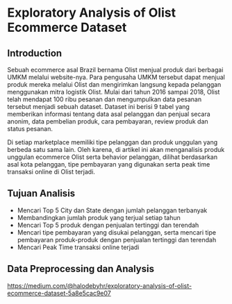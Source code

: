 # Exploratory Analysis of Olist Ecommerce Dataset

## Introduction
Sebuah ecommerce asal Brazil bernama Olist menjual produk dari berbagai UMKM melalui website-nya. Para pengusaha UMKM tersebut dapat menjual produk mereka melalui Olist dan mengirimkan langsung kepada pelanggan menggunakan mitra logistik Olist. Mulai dari tahun 2016 sampai 2018, Olist telah mendapat 100 ribu pesanan dan mengumpulkan data pesanan tersebut menjadi sebuah dataset. Dataset ini berisi 9 tabel yang memberikan informasi tentang data asal pelanggan dan penjual secara anonim, data pembelian produk, cara pembayaran, review produk dan status pesanan.

Di setiap marketplace memiliki tipe pelanggan dan produk unggulan yang berbeda satu sama lain. Oleh karena, di artikel ini akan menganalisis produk unggulan ecommerce Olist serta behavior pelanggan, dilihat berdasarkan asal kota pelanggan, tipe pembayaran yang digunakan serta peak time transaksi online di Olist terjadi.

## Tujuan Analisis
- Mencari Top 5 City dan State dengan jumlah pelanggan terbanyak
- Membandingkan jumlah produk yang terjual setiap tahun
- Mencari Top 5 produk dengan penjualan tertinggi dan terendah
- Mencari tipe pembayaran yang disukai pelanggan, serta mencari tipe pembayaran produk-produk dengan penjualan tertinggi dan terendah
- Mencari Peak Time transaksi online terjadi

## Data Preprocessing dan Analysis
https://medium.com/@halodebyhr/exploratory-analysis-of-olist-ecommerce-dataset-5a8e5cac9e07 
